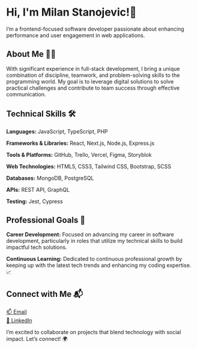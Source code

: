 # Hi, I'm Milan Stanojevic!👋

I’m a frontend-focused software developer passionate about enhancing performance and user engagement in web applications.

## About Me 🧑‍💻
With significant experience in full-stack development, I bring a unique combination of discipline, teamwork, and problem-solving skills to the programming world. 
My goal is to leverage digital solutions to solve practical challenges and contribute to team success through effective communication.

## Technical Skills 🛠️
**Languages:** JavaScript, TypeScript, PHP

**Frameworks & Libraries:** React, Next.js, Node.js, Express.js

**Tools & Platforms:** GitHub, Trello, Vercel, Figma, Storyblok

**Web Technologies:** HTML5, CSS3, Tailwind CSS, Bootstrap, SCSS

**Databases:** MongoDB, PostgreSQL

**APIs:** REST API, GraphQL

**Testing:** Jest, Cypress

## Professional Goals 🚀
**Career Development:** Focused on advancing my career in software development, particularly in roles that utilize my technical skills to build impactful tech solutions.

**Continuous Learning:** Dedicated to continuous professional growth by keeping up with the latest tech trends and enhancing my coding expertise. 📈

## Connect with Me 📬 
[📫 Email](mailto:stanojevicmilan17@yahoo.com)  
[🔗 LinkedIn](https://www.linkedin.com/in/milan-stanojevic-b728461a6)  

I’m excited to collaborate on projects that blend technology with social impact. Let’s connect! 🌍
